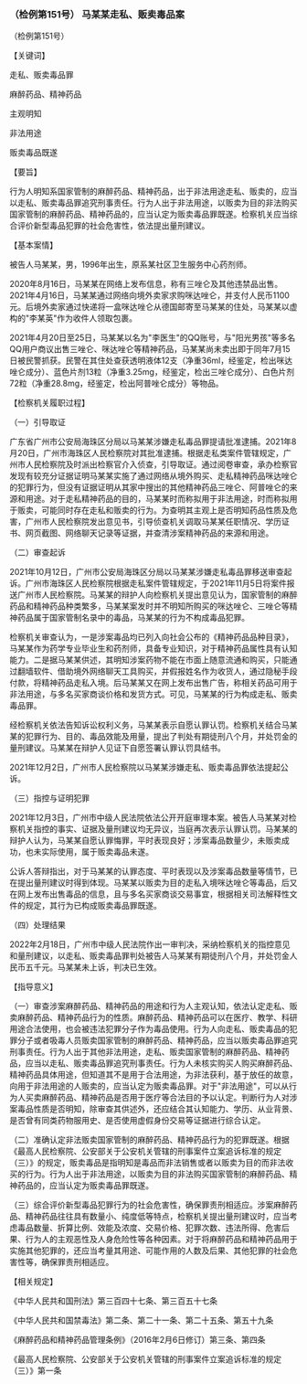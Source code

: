 ### （检例第151号） 马某某走私、贩卖毒品案

（检例第151号）

【关键词】

走私、贩卖毒品罪

麻醉药品、精神药品

主观明知

非法用途

贩卖毒品既遂

【要旨】

行为人明知系国家管制的麻醉药品、精神药品，出于非法用途走私、贩卖的，应当以走私、贩卖毒品罪追究刑事责任。行为人出于非法用途，以贩卖为目的非法购买国家管制的麻醉药品、精神药品的，应当认定为贩卖毒品罪既遂。检察机关应当综合评价新型毒品犯罪的社会危害性，依法提出量刑建议。

【基本案情】

被告人马某某，男，1996年出生，原系某社区卫生服务中心药剂师。

2020年8月16日，马某某在网络上发布信息，称有三唑仑及其他违禁品出售。2021年4月16日，马某某通过网络向境外卖家求购咪达唑仑，并支付人民币1100元。后境外卖家通过快递将一盒咪达唑仑从德国邮寄至马某某的住处，马某某以虚构的"李某英"作为收件人领取包裹。

2021年4月20日至25日，马某某以名为"李医生"的QQ账号，与"阳光男孩"等多名QQ用户商议出售三唑仑、咪达唑仑等精神药品，马某某尚未卖出即于同年7月15日被民警抓获。民警在其住处查获透明液体12支（净重36ml，经鉴定，检出咪达唑仑成分）、蓝色片剂13粒（净重3.25mg，经鉴定，检出三唑仑成分）、白色片剂72粒（净重28.8mg，经鉴定，检出阿普唑仑成分）等物品。

【检察机关履职过程】

（一）引导取证

广东省广州市公安局海珠区分局以马某某涉嫌走私毒品罪提请批准逮捕。2021年8月20日，广州市海珠区人民检察院对其批准逮捕。根据走私类案件管辖规定，广州市人民检察院及时派出检察官介入侦查，引导取证。通过阅卷审查，承办检察官发现有较充分证据证明马某某实施了通过网络从境外购买、走私精神药品咪达唑仑的犯罪行为，但没有证据证明从其家中搜出的其他精神药品三唑仑、阿普唑仑的来源和用途。对于走私精神药品的目的，马某某时而称拟用于非法用途，时而称拟用于贩卖，可能同时存在走私和贩卖的行为。为查明其主观上是否明知药品性质及危害，广州市人民检察院发出意见书，引导侦查机关调取马某某任职情况、学历证书、网页截图、网络聊天记录等证据，并查清涉案精神药品的来源和用途。

（二）审查起诉

2021年10月12日，广州市公安局海珠区分局以马某某涉嫌走私毒品罪移送审查起诉。广州市海珠区人民检察院根据走私案件管辖规定，于2021年11月5日将案件报送广州市人民检察院。马某某的辩护人向检察机关提出意见认为，国家管制的麻醉药品和精神药品种类繁多，马某某案发时并不明知所购买的咪达唑仑、三唑仑等精神药品属于国家管制名录中的毒品，马某某的行为不构成毒品犯罪。

检察机关审查认为，一是涉案毒品均已列入向社会公布的《精神药品品种目录》，马某某作为药学专业毕业生和药剂师，具备专业知识，对于精神药品属性具有认知能力。二是据马某某供述，其明知涉案药物不能在市面上随意流通和购买，只能通过翻墙软件、借助境外网络聊天工具购买，并假报姓名作为收货人，通过隐秘手段付款，将精神药品走私入境。后马某某又在网上发布出售广告，称相关药品可用于非法用途，与多名买家商谈价格和发货方式。可见，马某某的行为构成走私、贩卖毒品罪。

经检察机关依法告知诉讼权利义务，马某某表示自愿认罪认罚。检察机关结合马某某的犯罪行为、目的、毒品效能及用量，提出了判处有期徒刑八个月，并处罚金的量刑建议。马某某在辩护人见证下自愿签署认罪认罚具结书。

2021年12月2日，广州市人民检察院以马某某涉嫌走私、贩卖毒品罪依法提起公诉。

（三）指控与证明犯罪

2021年12月3日，广州市中级人民法院依法公开开庭审理本案。被告人马某某对检察机关指控的事实、证据及量刑建议均无异议，当庭再次表示认罪认罚。马某某的辩护人认为，马某某自愿认罪悔罪，平时表现良好；涉案毒品数量少，未贩卖成功，也未实际使用，属于贩卖毒品未遂。

公诉人答辩指出，对于马某某的认罪态度、平时表现以及涉案毒品数量等情节，已在提出量刑建议时得到体现。马某某以贩卖为目的走私入境咪达唑仑等毒品，后又在网上发布出售毒品的信息，且与多名买家商谈交易事宜，根据相关司法解释性文件的规定，其行为已构成贩卖毒品罪既遂。

（四）处理结果

2022年2月18日，广州市中级人民法院作出一审判决，采纳检察机关的指控意见和量刑建议，以走私、贩卖毒品罪判处被告人马某某有期徒刑八个月，并处罚金人民币五千元。马某某未上诉，判决已生效。

【指导意义】

（一）审查涉案麻醉药品、精神药品的用途和行为人主观认知，依法认定走私、贩卖麻醉药品、精神药品行为的性质。麻醉药品、精神药品可以在医疗、教学、科研用途合法使用，也会被违法犯罪分子作为毒品使用。行为人向走私、贩卖毒品的犯罪分子或者吸毒人员贩卖国家管制的麻醉药品、精神药品，应当以贩卖毒品罪追究刑事责任。行为人出于其他非法用途，走私、贩卖国家管制的麻醉药品、精神药品，应当以走私、贩卖毒品罪追究刑事责任。行为人未核实购买人购买麻醉药品、精神药品具体用途，但知道其不是用于合法用途，为非法获利，基于放任的故意，向用于非法用途的人贩卖的，应当认定为贩卖毒品罪。对于"非法用途"，可以从行为人买卖麻醉药品、精神药品是否用于医疗等合法目的予以认定。判断行为人对涉案毒品性质是否明知，除审查其供述外，还应结合其认知能力、学历、从业背景、是否曾有同类药物服用史、是否使用虚假身份交易等证据进行综合认定。

（二）准确认定非法贩卖国家管制的麻醉药品、精神药品行为的犯罪既遂。根据《最高人民检察院、公安部关于公安机关管辖的刑事案件立案追诉标准的规定（三）》的规定，贩卖毒品是指明知是毒品而非法销售或者以贩卖为目的而非法收买的行为。行为人出于非法用途，以贩卖为目的非法购买国家管制的麻醉药品、精神药品的，应当认定为贩卖毒品罪既遂。

（三）综合评价新型毒品犯罪行为的社会危害性，确保罪责刑相适应。涉案麻醉药品、精神药品往往具有数量小、纯度低等特点，检察机关提出量刑建议时，应当考虑毒品数量、折算比例、效能及浓度、交易价格、犯罪次数、违法所得、危害后果、行为人的主观恶性及人身危险性等各种因素。对于将麻醉药品和精神药品用于实施其他犯罪的，还应当考量其用途、可能作用的人数及后果、其他犯罪的社会危害性等，确保罪责刑相适应。

【相关规定】

《中华人民共和国刑法》第三百四十七条、第三百五十七条

《中华人民共和国禁毒法》第二条、第二十一条、第二十五条、第五十九条

《麻醉药品和精神药品管理条例》（2016年2月6日修订）第三条、第四条

《最高人民检察院、公安部关于公安机关管辖的刑事案件立案追诉标准的规定（三）》第一条

